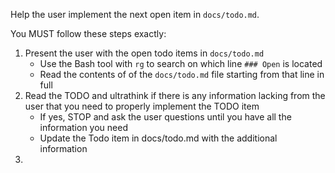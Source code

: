 Help the user implement the next open item in `docs/todo.md`.

You MUST follow these steps exactly:

1. Present the user with the open todo items in `docs/todo.md`
    - Use the Bash tool with `rg` to search on which line `### Open` is located
    - Read the contents of of the `docs/todo.md` file starting from that line in full
2. Read the TODO and ultrathink if there is any information lacking from the user that you need to properly implement the TODO item
    - If yes, STOP and ask the user questions until you have all the information you need
    - Update the Todo item in docs/todo.md with the additional information
3.